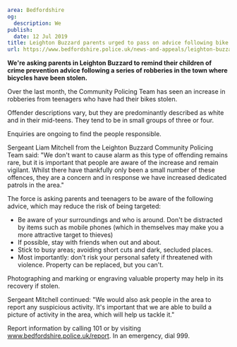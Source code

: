 ```yaml
area: Bedfordshire
og:
  description: We
publish:
  date: 12 Jul 2019
title: Leighton Buzzard parents urged to pass on advice following bike robberies
url: https://www.bedfordshire.police.uk/news-and-appeals/leighton-buzzard-advice-july2019
```

**We're asking parents in Leighton Buzzard to remind their children of crime prevention advice following a series of robberies in the town where bicycles have been stolen.**

Over the last month, the Community Policing Team has seen an increase in robberies from teenagers who have had their bikes stolen.

Offender descriptions vary, but they are predominantly described as white and in their mid-teens. They tend to be in small groups of three or four.

Enquiries are ongoing to find the people responsible.

Sergeant Liam Mitchell from the Leighton Buzzard Community Policing Team said: "We don't want to cause alarm as this type of offending remains rare, but it is important that people are aware of the increase and remain vigilant. Whilst there have thankfully only been a small number of these offences, they are a concern and in response we have increased dedicated patrols in the area."

The force is asking parents and teenagers to be aware of the following advice, which may reduce the risk of being targeted:

 * Be aware of your surroundings and who is around. Don't be distracted by items such as mobile phones (which in themselves may make you a more attractive target to thieves)
 * If possible, stay with friends when out and about.
 * Stick to busy areas; avoiding short cuts and dark, secluded places.
 * Most importantly: don't risk your personal safety if threatened with violence. Property can be replaced, but you can't.

Photographing and marking or engraving valuable property may help in its recovery if stolen.

Sergeant Mitchell continued: "We would also ask people in the area to report any suspicious activity. It's important that we are able to build a picture of activity in the area, which will help us tackle it."

Report information by calling 101 or by visiting www.bedfordshire.police.uk/report. In an emergency, dial 999.
